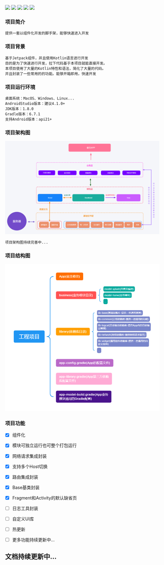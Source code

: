 ![](https://img.shields.io/badge/platform-Android-yellow.svg) ![](https://img.shields.io/badge/license-MIT-red) ![](https://img.shields.io/badge/version-v0.1.1-orange) ![](https://img.shields.io/badge/language-kotlin-brightgreen) ![](https://img.shields.io/badge/API-21%2B-brightgreen.svg?style=flat) 

### 项目简介
    提供一套以组件化开发的脚手架，能够快速进入开发


### 项目背景

    基于Jetpack组件，并且使用Kotlin语言进行开发  
    目的是为了快速进行开发，拉下代码基于本项目就能直接开发。  
    本项目使用了大量的Kotlin特性和语法，简化了大量的代码。
    并且封装了一些常用的的功能。能够开箱即用，快速开发
    
### 项目运行环境

    桌面系统：MacOS、Windows、Linux...
    AndroidStudio版本：建议4.1.0+
    JDK版本：1.8.0
    Gradle版本：6.7.1
    支持Android版本：api21+
 

### 项目架构图
    
![](https://github.com/yinshuai0324/AppModelScaffold/blob/main/docs/项目架构图.png)
    
    项目架构图持续完善中...
    
### 项目结构图

![](https://github.com/yinshuai0324/AppModelScaffold/blob/main/docs/项目结构图.png)
    
### 项目功能

- [x] 组件化
- [x] 模块可独立运行也可整个打包运行
- [x] 网络请求集成封装
- [x] 支持多个Host切换
- [x] 路由集成封装
- [x] Base基类封装
- [x] Fragment和Activity的默认缺省页
- [ ] 日志工具封装
- [ ] 自定义UI库
- [ ] 热更新
- [ ] 更多功能持续更新中...


## 文档持续更新中...